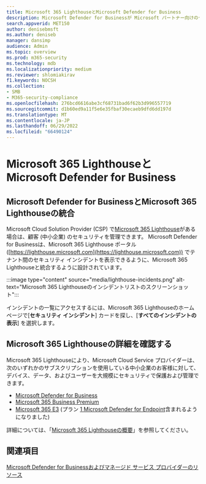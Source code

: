```yaml
---
title: Microsoft 365 LighthouseとMicrosoft Defender for Business
description: Microsoft Defender for Businessが Microsoft パートナー向けのセキュリティ ソリューションであるMicrosoft 365 Lighthouseとどのように統合されるかを確認します。
search.appverid: MET150
author: denisebmsft
ms.author: deniseb
manager: dansimp
audience: Admin
ms.topic: overview
ms.prod: m365-security
ms.technology: mdb
ms.localizationpriority: medium
ms.reviewer: shlomiakirav
f1.keywords: NOCSH
ms.collection:
- SMB
- M365-security-compliance
ms.openlocfilehash: 276bcd6616abe3cf68731bad6f62b3d996557719
ms.sourcegitcommit: d1b60ed9a11f5e6e35fbaf30ecaeb9dfd6dd197d
ms.translationtype: MT
ms.contentlocale: ja-JP
ms.lasthandoff: 06/29/2022
ms.locfileid: "66490124"
---
```

# <a name="microsoft-365-lighthouse-and-microsoft-defender-for-business"></a>Microsoft 365 LighthouseとMicrosoft Defender for Business

## <a name="microsoft-defender-for-business-integrates-with-microsoft-365-lighthouse"></a>Microsoft Defender for BusinessとMicrosoft 365 Lighthouseの統合

Microsoft Cloud Solution Provider (CSP) で[Microsoft 365 Lighthouse](../../lighthouse/m365-lighthouse-overview.md)がある場合は、顧客 (中小企業) のセキュリティを管理できます。 Microsoft Defender for Businessは、Microsoft 365 Lighthouse ポータル ([https://lighthouse.microsoft.com](https://lighthouse.microsoft.com)) でテナント間のセキュリティ インシデントを表示できるように、Microsoft 365 Lighthouseと統合するように設計されています。 

:::image type="content" source="media/lighthouse-incidents.png" alt-text="Microsoft 365 Lighthouseのインシデントリストのスクリーンショット":::

インシデントの一覧にアクセスするには、Microsoft 365 Lighthouseのホーム ページで[**セキュリティ インシデント**] カードを探し、[**すべてのインシデントの表示**] を選択します。

## <a name="learn-more-about-microsoft-365-lighthouse"></a>Microsoft 365 Lighthouseの詳細を確認する

Microsoft 365 Lighthouseにより、Microsoft Cloud Service プロバイダーは、次のいずれかのサブスクリプションを使用している中小企業のお客様に対して、デバイス、データ、およびユーザーを大規模にセキュリティで保護および管理できます。

- [Microsoft Defender for Business](/security/defender-business/mdb-overview.md)
- [Microsoft 365 Business Premium](../../admin/admin-overview/what-is-microsoft-365.md)
- [Microsoft 365 E3](../../enterprise/microsoft-365-overview.md) (プラン [1 Microsoft Defender for Endpoint](../defender-endpoint/defender-endpoint-plan-1.md)含まれるようになりました)

詳細については、「[Microsoft 365 Lighthouseの概要](../../lighthouse/m365-lighthouse-overview.md)」を参照してください。

## <a name="see-also"></a>関連項目

[Microsoft Defender for Businessおよびマネージド サービス プロバイダーのリソース](mdb-partners.md)
